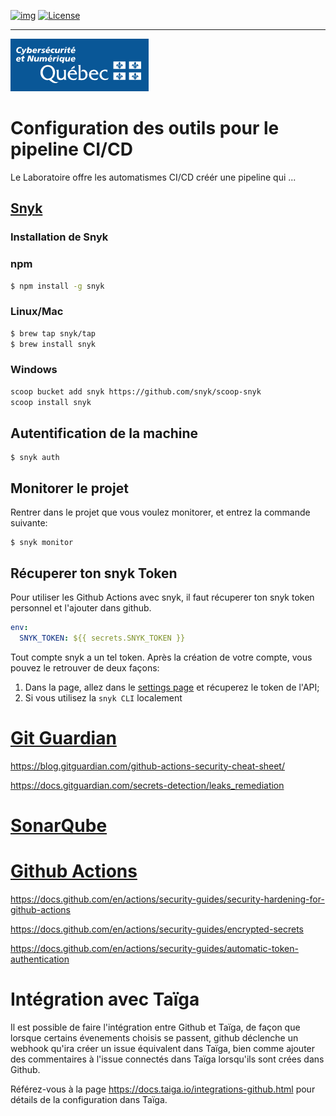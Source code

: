 <!-- ENTETE -->
[![img](https://img.shields.io/badge/Lifecycle-Experimental-339999)](https://www.quebec.ca/gouv/politiques-orientations/vitrine-numeriqc/accompagnement-des-organismes-publics/demarche-conception-services-numeriques)
[![License](https://img.shields.io/badge/Licence-LiLiQ--R-blue)](LICENSE_FR)

---

<div>
    <img src="./images/mcn.png">
</div>
<!-- FIN ENTETE -->

# Configuration des outils pour le pipeline CI/CD

Le Laboratoire offre les automatismes CI/CD créér une pipeline qui ...

## [Snyk](https://snyk.io/)

### Installation de Snyk 

### npm 

```bash 
$ npm install -g snyk  
```
### Linux/Mac

```bash 
$ brew tap snyk/tap 
$ brew install snyk
```

### Windows

```bash 
scoop bucket add snyk https://github.com/snyk/scoop-snyk
scoop install snyk
```

## Autentification de la machine 

```
$ snyk auth
```

## Monitorer le projet 

Rentrer dans le projet que vous voulez monitorer, et entrez la commande suivante: 

```
$ snyk monitor 
```

## Récuperer ton snyk Token 

Pour utiliser les Github Actions avec snyk, il faut récuperer ton snyk token personnel et l'ajouter dans github. 

```yml
env:
  SNYK_TOKEN: ${{ secrets.SNYK_TOKEN }}
```

Tout compte snyk a un tel token. Après la création de votre compte, vous pouvez le retrouver de deux façons: 

1. Dans la page, allez dans le [settings page](https://app.snyk.io/account) et récuperez le token de l'API; 
1. Si vous utilisez la `snyk CLI` localement

# [Git Guardian](https://www.gitguardian.com/)

https://blog.gitguardian.com/github-actions-security-cheat-sheet/

https://docs.gitguardian.com/secrets-detection/leaks_remediation



# [SonarQube](https://www.sonarqube.org/)

# [Github Actions](https://docs.github.com/en/actions)


https://docs.github.com/en/actions/security-guides/security-hardening-for-github-actions

https://docs.github.com/en/actions/security-guides/encrypted-secrets

https://docs.github.com/en/actions/security-guides/automatic-token-authentication


# Intégration avec Taïga 

Il est possible de faire l'intégration entre Github et Taïga, de façon que lorsque certains évenements choisis se passent, github déclenche un webhook qu'ira créer un issue équivalent dans Taïga, bien comme ajouter des commentaires à l'issue connectés dans Taïga lorsqu'ils sont crées dans Github. 

Référez-vous à la page https://docs.taiga.io/integrations-github.html pour détails de la configuration dans Taïga. 